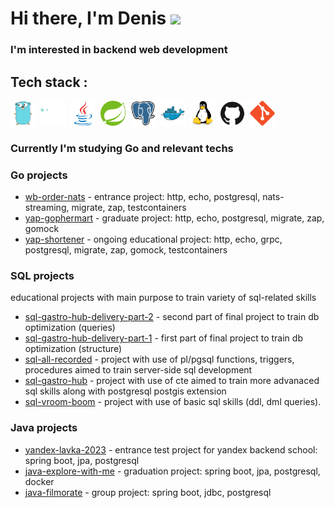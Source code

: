 <h1 >Hi there, I'm Denis <img src="https://github.com/blackcater/blackcater/raw/main/images/Hi.gif" height="32"/></h1>
<h3 >I'm interested in backend web development</h3>
<h2 > Tech stack : </h2>

<div >

<img src="https://github.com/devicons/devicon/blob/master/icons/go/go-original.svg" title="Go" alt="Go" width="40"/>&nbsp;
<img src="https://github.com/devicons/devicon/blob/master/icons/grpc/grpc-original.svg" title="gRPC" alt="gRPC" width="40"/>&nbsp;
<img src="https://github.com/devicons/devicon/blob/master/icons/java/java-original.svg" title="Java" alt="Java" width="40" />&nbsp;
<img src="https://github.com/devicons/devicon/blob/master/icons/spring/spring-original.svg"  title="Spring Boot" alt="Spring Boot" width="40" height="40"/>&nbsp;
<img src="https://github.com/devicons/devicon/blob/master/icons/postgresql/postgresql-original.svg" title="PostgreSQL" alt="PostgreSQL" width="40" height="40"/>&nbsp;
<img src="https://github.com/devicons/devicon/blob/master/icons/docker/docker-original.svg"  title="Docker" alt="Docker" width="40" height="40"/>&nbsp;
<img src="https://github.com/devicons/devicon/blob/master/icons/linux/linux-original.svg" title="Linux" alt="Linux" width="40"/>&nbsp;
<img src="https://github.com/devicons/devicon/blob/master/icons/github/github-original.svg"  title="GitHUB" alt="GitHUB" width="40" height="40"/>&nbsp;
<img src="https://github.com/devicons/devicon/blob/master/icons/git/git-original.svg"  title="Git" alt="Git" width="40" height="40"/>&nbsp;

</div>

### Currently I'm studying Go and relevant techs

### Go projects
- [wb-order-nats](https://github.com/msmkdenis/wb-order-nats) - entrance project: http, echo, postgresql, nats-streaming, migrate, zap, testcontainers 
- [yap-gophermart](https://github.com/msmkdenis/yap-gophermart?tab=readme-ov-file) - graduate project: http, echo, postgresql, migrate, zap, gomock  
- [yap-shortener](https://github.com/msmkdenis/yap-shortener) - ongoing educational project: http, echo, grpc, postgresql, migrate, zap, gomock, testcontainers  

### SQL projects
educational projects with main purpose to train variety of sql-related skills
- [sql-gastro-hub-delivery-part-2](https://github.com/msmkdenis/SQL-Gastro-Hub-Delivery_Part_2) - second part of final project to train db optimization (queries)
- [sql-gastro-hub-delivery-part-1](https://github.com/msmkdenis/SQL-Gastro-Hub-Delivery_Part_1) - first part of final project to train db optimization (structure)
- [sql-all-recorded](https://github.com/msmkdenis/SQL-All-Recorded) - project with use of pl/pgsql functions, triggers, procedures aimed to train server-side sql development
- [sql-gastro-hub](https://github.com/msmkdenis/SQL-Gastro-Hub) - project with use of cte aimed to train more advanaced sql skills along with postgresql postgis extension
- [sql-vroom-boom](https://github.com/msmkdenis/SQL-Vroom-Boom) - project with use of basic sql skills (ddl, dml queries).   

### Java projects
- [yandex-lavka-2023](https://github.com/msmkdenis/yandex-lavka-2023) - entrance test project for yandex backend school: spring boot, jpa, postgresql
- [java-explore-with-me](https://github.com/msmkdenis/java-explore-with-me) - graduation project: spring boot, jpa, postgresql, docker
- [java-filmorate](https://github.com/msmkdenis/java-filmorate) - group project: spring boot, jdbc, postgresql
